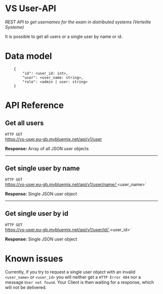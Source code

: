 # VS User-API

*REST API to get usernames for the exam in distributed systems (Verteilte Systeme)*

It is possible to get all users or a single user by name or id.


# Data model

```
    {
        "id": <user_id: int>,
        "user": <user_name: string>,
        "role": <admin | user: string>
    }
```

# API Reference

## Get all users
`HTTP GET` <br>
https://vs-user.eu-gb.mybluemix.net/api/v1/user

**Response:** Array of all JSON user objects

<hr>

## Get single user by name
`HTTP GET` <br>
https://vs-user.eu-gb.mybluemix.net/api/v1/user/name/`<user_name>`

**Response:** Single JSON user object

<hr>

## Get single user by id
`HTTP GET` <br>
https://vs-user.eu-gb.mybluemix.net/api/v1/user/id/`<user_id>`

**Response:** Single JSON user object

# Known issues
Currently, if you try to request a single user object with an invalid `<user_name>` or `<user_id>` you will neither get a `HTTP Error 404` nor a message `User not found`. Your Client is then waiting for a response, which will not be delivered.